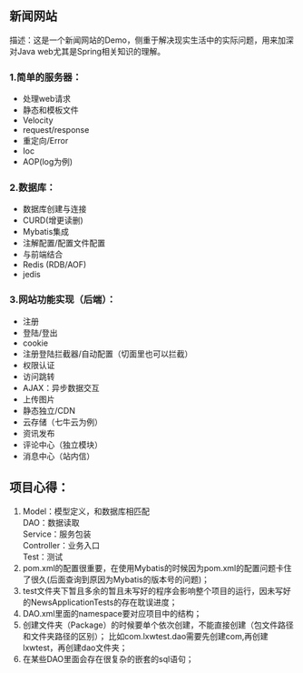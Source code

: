 ## 新闻网站
描述：这是一个新闻网站的Demo，侧重于解决现实生活中的实际问题，用来加深对Java web尤其是Spring相关知识的理解。
### 1.简单的服务器：
- 处理web请求
- 静态和模板文件
- Velocity
- request/response
- 重定向/Error
- Ioc
- AOP(log为例)
### 2.数据库：
- 数据库创建与连接
- CURD(增更读删)
- Mybatis集成
- 注解配置/配置文件配置
- 与前端结合
- Redis (RDB/AOF)
- jedis
### 3.网站功能实现（后端）：
- 注册
- 登陆/登出
- cookie
- 注册登陆拦截器/自动配置（切面里也可以拦截）
- 权限认证
- 访问跳转
- AJAX：异步数据交互
- 上传图片
- 静态独立/CDN
- 云存储（七牛云为例）
- 资讯发布
- 评论中心（独立模块）
- 消息中心（站内信）


## 项目心得：
1. Model：模型定义，和数据库相匹配  
   DAO：数据读取  
   Service：服务包装  
   Controller：业务入口  
   Test：测试 
2. pom.xml的配置很重要，在使用Mybatis的时候因为pom.xml的配置问题卡住了很久(后面查询到原因为Mybatis的版本号的问题)；
3. test文件夹下暂且多余的暂且未写好的程序会影响整个项目的运行，因未写好的NewsApplicationTests的存在耽误进度；
4. DAO.xml里面的namespace要对应项目中的结构；
5. 创建文件夹（Package）的时候要单个依次创建，不能直接创建（包文件路径和文件夹路径的区别）；
比如com.lxwtest.dao需要先创建com,再创建lxwtest，再创建dao文件夹；
6. 在某些DAO里面会存在很复杂的嵌套的sql语句；